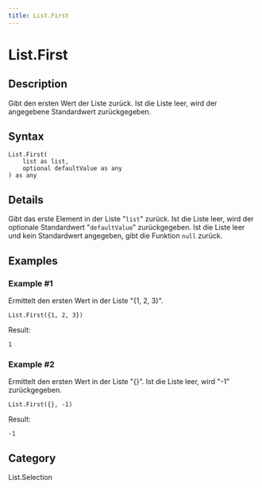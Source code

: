 ```yaml
---
title: List.First
---
```


# List.First


## Description

Gibt den ersten Wert der Liste zurück. Ist die Liste leer, wird der angegebene Standardwert zurückgegeben.


## Syntax

```powerquery
List.First(
    list as list,
    optional defaultValue as any
) as any
```


## Details

Gibt das erste Element in der Liste "<code>list</code>" zurück. Ist die Liste leer, wird der optionale Standardwert "<code>defaultValue</code>" zurückgegeben.    Ist die Liste leer und kein Standardwert angegeben, gibt die Funktion <code>null</code> zurück.


## Examples

### Example #1 
Ermittelt den ersten Wert in der Liste &#34;\{1, 2, 3}&#34;.
```powerquery
List.First({1, 2, 3})
```

Result: 
```powerquery
1
```


### Example #2 
Ermittelt den ersten Wert in der Liste &#34;\{}&#34;. Ist die Liste leer, wird &#34;-1&#34; zurückgegeben.
```powerquery
List.First({}, -1)
```

Result: 
```powerquery
-1
```




## Category
List.Selection
